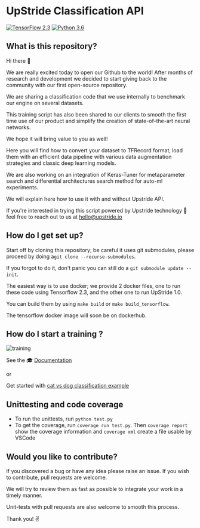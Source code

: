 # UpStride Classification API

[![TensorFlow 2.3](https://img.shields.io/badge/TensorFlow-2.3-FF6F00?logo=tensorflow)](https://github.com/tensorflow/tensorflow/releases/tag/v2.3.0)
[![Python 3.6](https://img.shields.io/badge/Python-3.6-3776AB)](https://www.python.org/downloads/release/python-360/)


## What is this repository?

Hi there 👋

We are really excited today to open our Github to the world! After months of research and development we decided to start giving back to the community with our first open-source repository.

We are sharing a classification code that we use internally to benchmark our engine on several datasets.

This training script has also been shared to our clients to smooth the first time use of our product and  simplify the creation of state-of-the-art neural networks.

We hope it will bring value to you as well!

Here you will find how to convert your dataset to TFRecord format, load them with an efficient data pipeline with various data augmentation strategies and classic deep learning models.

We are also working on an integration of Keras-Tuner for metaparameter search and differential architectures search method for auto-ml experiments.

We will explain here how to use it with and without Upstride API. 

If you're interested in trying this script powered by Upstride technology 🚀 feel free to reach out to us at hello@upstride.io


## How do I get set up?

Start off by cloning this repository; be careful it uses git submodules, please proceed by doing a`git clone --recurse-submodules`. 

If you forgot to do it, don't panic you can still do a `git submodule update --init`.

The easiest way is to use docker; we provide 2 docker files, one to run these code using Tensorflow 2.3, and the other one to run UpStride 1.0. 

You can build them by using `make build` or `make build_tensorflow`.

The tensorflow docker image will soon be on dockerhub. 


## How do I start a training ?

![training](ressources/training.gif)





See the 🎓 [Documentation](documentation/doc.md)

or

Get started with [cat vs dog classification example](documentation/cat_dog.ipynb)

## Unittesting and code coverage
* To run the unittests, run `python test.py`
* To get the coverage, run `coverage run test.py`. Then `coverage report` show the coverage information and `coverage xml` create a file usable by VSCode

## Would you like to contribute?

If you discovered a bug or have any idea please raise an issue. If you wish to contribute, pull requests are welcome. 

We will try to review them as fast as possible to integrate your work in a timely manner. 

Unit-tests with pull requests are also welcome to smooth this process.

Thank you!
✌️
